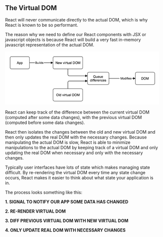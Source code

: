 ## The Virtual DOM
React will never communicate directly to the actual DOM, which is why React is known to be so performant.

The reason why we need to define our React components with JSX or javascript objects is because React will build a very fast in-memory javascript representation of the actual DOM.

![Overview virtual DOM](images/react_virtualdom.png)

React can keep track of the difference between the current virtual DOM (computed after some data changes), with the previous virtual DOM (computed before some data changes).

React then isolates the changes between the old and new virtual DOM and then only updates the real DOM with the necessary changes. Because manipulating the actual DOM is slow, React is able to minimize manipulations to the actual DOM by keeping track of a virtual DOM and only updating the real DOM when necessary and only with the necessary changes.

Typically user interfaces have lots of state which makes managing state difficult. By re-rendering the virtual DOM every time any state change occurs, React makes it easier to think about what state your application is in.

The process looks something like this:

**1. SIGNAL TO NOTIFY OUR APP SOME DATA HAS CHANGED**

**2. RE-RENDER VIRTUAL DOM**

**3. DIFF PREVIOUS VIRTUAL DOM WITH NEW VIRTUAL DOM**

**4. ONLY UPDATE REAL DOM WITH NECESSARY CHANGES**
